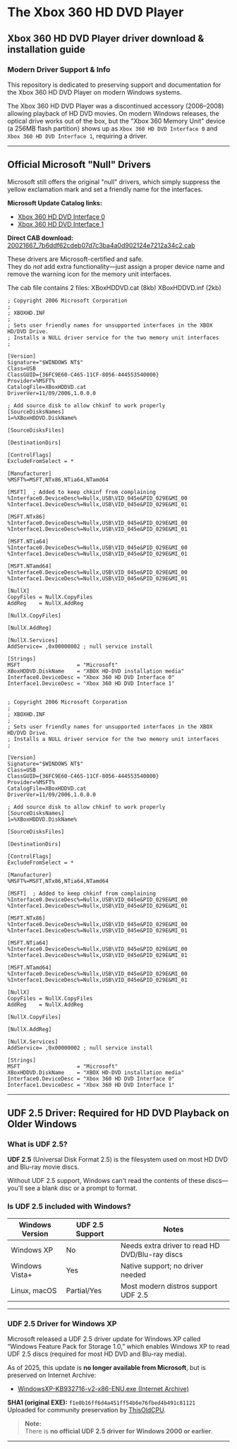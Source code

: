 # The Xbox 360 HD DVD Player

## Xbox 360 HD DVD Player driver download & installation guide

### Modern Driver Support & Info

This repository is dedicated to preserving support and documentation for the Xbox 360 HD DVD Player on modern Windows systems.

The Xbox 360 HD DVD Player was a discontinued accessory (2006–2008) allowing playback of HD DVD movies. On modern Windows releases, the optical drive works out of the box, but the "Xbox 360 Memory Unit" device (a 256MB flash partition) shows up as `Xbox 360 HD DVD Interface 0` and `Xbox 360 HD DVD Interface 1`, requiring a driver.

---

## Official Microsoft "Null" Drivers

Microsoft still offers the original "null" drivers, which simply suppress the yellow exclamation mark and set a friendly name for the interfaces.

**Microsoft Update Catalog links:**

- [Xbox 360 HD DVD Interface 0](https://catalog.update.microsoft.com/ScopedViewInline.aspx?updateid=1d4d21a6-28da-492b-840f-1c67885161f3)
- [Xbox 360 HD DVD Interface 1](https://catalog.update.microsoft.com/ScopedViewInline.aspx?updateid=a7af3f49-d144-4786-af8f-301a8c7e8319)

**Direct CAB download:**  
[20021667_7b6ddf62cdeb07d7c3ba4a0d902124e7212a34c2.cab](https://catalog.s.download.windowsupdate.com/msdownload/update/driver/drvs/2012/12/20021667_7b6ddf62cdeb07d7c3ba4a0d902124e7212a34c2.cab)

These drivers are Microsoft-certified and safe.  
They do *not* add extra functionality—just assign a proper device name and remove the warning icon for the memory unit interfaces.

The cab file contains 2 files:
XBoxHDDVD.cat (8kb)
XBoxHDDVD.inf (2kb)

```
; Copyright 2006 Microsoft Corporation
;
; XBOXHD.INF
;
; Sets user friendly names for unsupported interfaces in the XBOX HD/DVD Drive.
; Installs a NULL driver service for the two memory unit interfaces
;

[Version]
Signature="$WINDOWS NT$"
Class=USB
ClassGUID={36FC9E60-C465-11CF-8056-444553540000}
Provider=%MSFT%
CatalogFile=XBoxHDDVD.cat
DriverVer=11/09/2006,1.0.0.0

; Add source disk to allow chkinf to work properly
[SourceDisksNames]
1=%XBoxHDDVD.DiskName%

[SourceDisksFiles]

[DestinationDirs]

[ControlFlags]
ExcludeFromSelect = *

[Manufacturer]
%MSFT%=MSFT,NTx86,NTia64,NTamd64

[MSFT]  ; Added to keep chkinf from complaining
%Interface0.DeviceDesc%=Nullx,USB\VID_045e&PID_029E&MI_00
%Interface1.DeviceDesc%=Nullx,USB\VID_045e&PID_029E&MI_01

[MSFT.NTx86]
%Interface0.DeviceDesc%=Nullx,USB\VID_045e&PID_029E&MI_00
%Interface1.DeviceDesc%=Nullx,USB\VID_045e&PID_029E&MI_01

[MSFT.NTia64]
%Interface0.DeviceDesc%=Nullx,USB\VID_045e&PID_029E&MI_00
%Interface1.DeviceDesc%=Nullx,USB\VID_045e&PID_029E&MI_01

[MSFT.NTamd64]
%Interface0.DeviceDesc%=Nullx,USB\VID_045e&PID_029E&MI_00
%Interface1.DeviceDesc%=Nullx,USB\VID_045e&PID_029E&MI_01

[NullX]
CopyFiles = NullX.CopyFiles
AddReg    = NullX.AddReg

[NullX.CopyFiles]

[NullX.AddReg]

[NullX.Services]
AddService= ,0x00000002 ; null service install

[Strings]
MSFT                  = "Microsoft"
XBoxHDDVD.DiskName    = "XBOX HD-DVD installation media"
Interface0.DeviceDesc = "Xbox 360 HD DVD Interface 0"
Interface1.DeviceDesc = "Xbox 360 HD DVD Interface 1"


; Copyright 2006 Microsoft Corporation
;
; XBOXHD.INF
;
; Sets user friendly names for unsupported interfaces in the XBOX HD/DVD Drive.
; Installs a NULL driver service for the two memory unit interfaces
;

[Version]
Signature="$WINDOWS NT$"
Class=USB
ClassGUID={36FC9E60-C465-11CF-8056-444553540000}
Provider=%MSFT%
CatalogFile=XBoxHDDVD.cat
DriverVer=11/09/2006,1.0.0.0

; Add source disk to allow chkinf to work properly
[SourceDisksNames]
1=%XBoxHDDVD.DiskName%

[SourceDisksFiles]

[DestinationDirs]

[ControlFlags]
ExcludeFromSelect = *

[Manufacturer]
%MSFT%=MSFT,NTx86,NTia64,NTamd64

[MSFT]  ; Added to keep chkinf from complaining
%Interface0.DeviceDesc%=Nullx,USB\VID_045e&PID_029E&MI_00
%Interface1.DeviceDesc%=Nullx,USB\VID_045e&PID_029E&MI_01

[MSFT.NTx86]
%Interface0.DeviceDesc%=Nullx,USB\VID_045e&PID_029E&MI_00
%Interface1.DeviceDesc%=Nullx,USB\VID_045e&PID_029E&MI_01

[MSFT.NTia64]
%Interface0.DeviceDesc%=Nullx,USB\VID_045e&PID_029E&MI_00
%Interface1.DeviceDesc%=Nullx,USB\VID_045e&PID_029E&MI_01

[MSFT.NTamd64]
%Interface0.DeviceDesc%=Nullx,USB\VID_045e&PID_029E&MI_00
%Interface1.DeviceDesc%=Nullx,USB\VID_045e&PID_029E&MI_01

[NullX]
CopyFiles = NullX.CopyFiles
AddReg    = NullX.AddReg

[NullX.CopyFiles]

[NullX.AddReg]

[NullX.Services]
AddService= ,0x00000002 ; null service install

[Strings]
MSFT                  = "Microsoft"
XBoxHDDVD.DiskName    = "XBOX HD-DVD installation media"
Interface0.DeviceDesc = "Xbox 360 HD DVD Interface 0"
Interface1.DeviceDesc = "Xbox 360 HD DVD Interface 1"
```

---

## UDF 2.5 Driver: Required for HD DVD Playback on Older Windows

### What is UDF 2.5?

**UDF 2.5** (Universal Disk Format 2.5) is the filesystem used on most HD DVD and Blu-ray movie discs.

Without UDF 2.5 support, Windows can't read the contents of these discs—you'll see a blank disc or a prompt to format.

### Is UDF 2.5 included with Windows?

| Windows Version    | UDF 2.5 Support | Notes                                           |
| ------------------ | --------------- | ----------------------------------------------- |
| Windows XP         | No              | Needs extra driver to read HD DVD/Blu-ray discs |
| Windows Vista+     | Yes             | Native support; no driver needed                |
| Linux, macOS       | Partial/Yes     | Most modern distros support UDF 2.5             |

---

### UDF 2.5 Driver for Windows XP

Microsoft released a UDF 2.5 driver update for Windows XP called “Windows Feature Pack for Storage 1.0,” which enables Windows XP to read UDF 2.5 discs (required for most HD DVD and Blu-ray media).

As of 2025, this update is **no longer available from Microsoft**, but is preserved on Internet Archive:

- [WindowsXP-KB932716-v2-x86-ENU.exe (Internet Archive)](https://archive.org/details/windows-xp-kb-932716-v-2-x-86-enu)

**SHA1 (original EXE):** `f1e0b16ff6d4a451ff54b6e76fbed4b491c81121`  
Uploaded for community preservation by [ThisOldCPU](https://archive.org/details/@thisoldcpu).

> **Note:**  
> There is **no official UDF 2.5 driver for Windows 2000 or earlier**.

---
